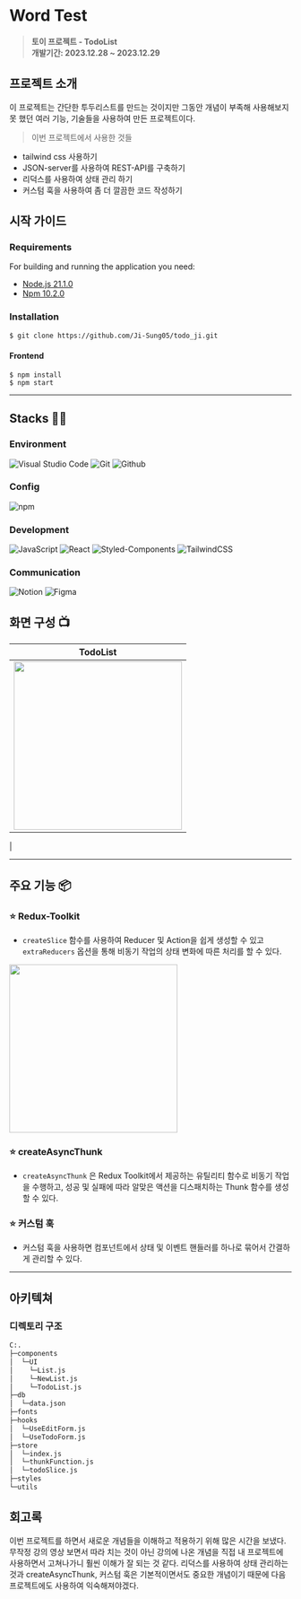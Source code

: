 
# Word Test
> **토이 프로젝트 - TodoList** <br/> **개발기간: 2023.12.28 ~ 2023.12.29**                                                                                                                          

## 프로젝트 소개
이 프로젝트는 간단한 투두리스트를 만드는 것이지만 그동안 개념이 부족해 사용해보지 못 했던 여러 기능, 기술들을 사용하여 만든 프로젝트이다.
> 이번 프로젝트에서 사용한 것들
- tailwind css 사용하기
- JSON-server를 사용하여 REST-API를 구축하기
- 리덕스를 사용하여 상태 관리 하기
- 커스텀 훅을 사용하여 좀 더 깔끔한 코드 작성하기
 

## 시작 가이드
### Requirements
For building and running the application you need:

- [Node.js 21.1.0](https://nodejs.org/ca/blog/release/v21.1.0/)
- [Npm 10.2.0](https://www.npmjs.com/package/npm/v/10.2.0)

### Installation
``` bash
$ git clone https://github.com/Ji-Sung05/todo_ji.git
```

#### Frontend
```
$ npm install 
$ npm start
```

---

## Stacks 🧑‍💻

### Environment
![Visual Studio Code](https://img.shields.io/badge/Visual%20Studio%20Code-007ACC?style=for-the-badge&logo=Visual%20Studio%20Code&logoColor=white)
![Git](https://img.shields.io/badge/Git-F05032?style=for-the-badge&logo=Git&logoColor=white)
![Github](https://img.shields.io/badge/GitHub-181717?style=for-the-badge&logo=GitHub&logoColor=white)             

### Config
![npm](https://img.shields.io/badge/npm-CB3837?style=for-the-badge&logo=npm&logoColor=white)        

### Development
![JavaScript](https://img.shields.io/badge/JavaScript-F7DF1E?style=for-the-badge&logo=Javascript&logoColor=white)
![React](https://img.shields.io/badge/React-20232A?style=for-the-badge&logo=react&logoColor=61DAFB)
![Styled-Components](https://img.shields.io/badge/styled--components-DB7093?style=for-the-badge&logo=styled-components&logoColor=white)
![TailwindCSS](https://img.shields.io/badge/tailwindcss-%2338B2AC.svg?style=for-the-badge&logo=tailwind-css&logoColor=white)

### Communication
![Notion](https://img.shields.io/badge/Notion-000000?style=for-the-badge&logo=Notion&logoColor=white)
![Figma](https://img.shields.io/badge/Figma-F24E1E?style=for-the-badge&logo=figma&logoColor=white)

## 화면 구성 📺
| TodoList                        | 
| :---------------------------------: | 
| <img src="https://github.com/Ji-Sung05/todo_ji/assets/115493374/f9243c53-90c9-443e-b73c-b93389ea8f74" width="300" />
  |



---
## 주요 기능 📦

### ⭐️ Redux-Toolkit
- `createSlice` 함수를 사용하여 Reducer 및 Action을 쉽게 생성할 수 있고 `extraReducers` 옵션을 통해 비동기 작업의 상태 변화에 따른 처리를 할 수 있다.

<img src="https://github.com/Ji-Sung05/loginform/assets/115493374/c078062d-58b7-4b33-b88c-f0907198b673" width="300" />

### ⭐️ createAsyncThunk
- `createAsyncThunk` 은 Redux Toolkit에서 제공하는 유틸리티 함수로 비동기 작업을 수행하고, 성공 및 실패에 따라 알맞은 액션을 디스패치하는 Thunk 함수를 생성할 수 있다.

### ⭐️ 커스텀 훅
- 커스텀 훅을 사용하면 컴포넌트에서 상태 및 이벤트 핸들러를 하나로 묶어서 간결하게 관리할 수 있다.

---
## 아키텍쳐

### 디렉토리 구조
```bash
C:.
├─components
│  └─UI
│    └─List.js
│    └─NewList.js
│    └─TodoList.js
├─db
│  └─data.json
├─fonts
├─hooks
│  └─UseEditForm.js
│  └─UseTodoForm.js
├─store
│  └─index.js
│  └─thunkFunction.js
│  └─todoSlice.js
├─styles
└─utils
```
## 회고록
이번 프로젝트를 하면서 새로운 개념들을 이해하고 적용하기 위해 많은 시간을 보냈다. 무작정 강의 영상 보면서 따라 치는 것이 아닌 강의에 나온 개념을 직접 내 프로젝트에 사용하면서 고쳐나가니 훨씬 이해가 잘 되는 것 같다. 리덕스를 사용하여 상태 관리하는 것과 createAsyncThunk, 커스텀 훅은 기본적이면서도 중요한 개념이기 때문에 다음 프로젝트에도 사용하여 익숙해져야겠다.
